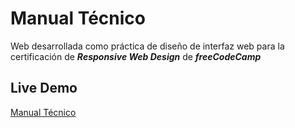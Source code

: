 # Manual Técnico

Web desarrollada como práctica de diseño de interfaz web para la certificación de ***Responsive Web Design*** de ***freeCodeCamp***

## Live Demo

[Manual Técnico](https://manual-98e44.firebaseapp.com/)
